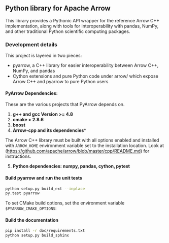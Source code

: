 <!---
  Licensed under the Apache License, Version 2.0 (the "License");
  you may not use this file except in compliance with the License.
  You may obtain a copy of the License at

   http://www.apache.org/licenses/LICENSE-2.0

  Unless required by applicable law or agreed to in writing, software
  distributed under the License is distributed on an "AS IS" BASIS,
  WITHOUT WARRANTIES OR CONDITIONS OF ANY KIND, either express or implied.
  See the License for the specific language governing permissions and
  limitations under the License. See accompanying LICENSE file.
-->

## Python library for Apache Arrow

This library provides a Pythonic API wrapper for the reference Arrow C++
implementation, along with tools for interoperability with pandas, NumPy, and
other traditional Python scientific computing packages.

### Development details

This project is layered in two pieces:

* pyarrow, a C++ library for easier interoperability between Arrow C++, NumPy,
  and pandas
* Cython extensions and pure Python code under arrow/ which expose Arrow C++
  and pyarrow to pure Python users

#### PyArrow Dependencies:
These are the various projects that PyArrow depends on.

1. **g++ and gcc Version >= 4.8**
2. **cmake > 2.8.6**
3. **boost**
4. **Arrow-cpp and its dependencies***

The Arrow C++ library must be built with all options enabled and installed with
``ARROW_HOME`` environment variable set to the installation location. Look at
(https://github.com/apache/arrow/blob/master/cpp/README.md) for instructions.

5. **Python dependencies: numpy, pandas, cython, pytest**

#### Build pyarrow and run the unit tests

```bash
python setup.py build_ext --inplace
py.test pyarrow
```

To set CMake build options, set the environment variable `$PYARROW_CMAKE_OPTIONS`:

#### Build the documentation

```bash
pip install -r doc/requirements.txt
python setup.py build_sphinx
```
